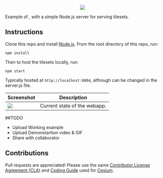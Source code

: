 <p align="center"><img src="https://github.com/AnalyticalGraphicsInc/3d-tiles/blob/master/figures/Cesium3DTiles.png" /></p>

Example of <insert example description>, with a simple Node.js server for serving tilesets.

## Instructions

Clone this repo and install [Node.js](http://nodejs.org/).  From the root directory of this repo, run:
```
npm install
```

Then to host the tilesets locally, run:
```
npm start
```

Typically hosted at `http://localhost:8004`, although can be changed in the server.js file.

| Screenshot                                                            | Description|
|-----------------------------------------------------------------------|------------|
| ![](Demonstration/Demonstration.GIF)        | Current state of the webapp. |

##TODO
- Upload Working example
- Upload Demonstartion video & GIF
- Share with collaborator

## Contributions

Pull requests are appreciated!  Please use the same [Contributor License Agreement (CLA)](https://github.com/AnalyticalGraphicsInc/cesium/blob/master/CONTRIBUTING.md) and [Coding Guide](https://github.com/AnalyticalGraphicsInc/cesium/blob/master/Documentation/Contributors/CodingGuide/README.md) used for [Cesium](http://cesiumjs.org/).
